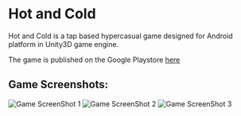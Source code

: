 # Hot and Cold
 
Hot and Cold is a tap based hypercasual game designed for Android platform in Unity3D game engine.

The game is published on the Google Playstore [here](https://play.google.com/store/apps/details?id=com.bgs.hnc&hl=en)

Game Screenshots:
--





![Game ScreenShot 1](https://lh3.googleusercontent.com/v2W4B-VbyeG7CT2xrProc0iGYXXUOchGn719tsTVkKACEH1PZYiU_WcQdiGTsikuGuw=w1536-h754-rw)
![Game ScreenShot 2](https://lh3.googleusercontent.com/bz_H3cqfTY1QGj0g7rfM64IgDFQKJGweFy-hryTcDvDKnkd3xo3u3ymVleAlEHJzr0Dw=w1536-h754-rw)
![Game ScreenShot 3](https://lh3.googleusercontent.com/RXiqwA7OMxLArySUYqHRiw_G38tQeAL1dzG1ffEgbfINt2IV0-SrR8oNjT0xgXXEJD2X=w1536-h754-rw)
